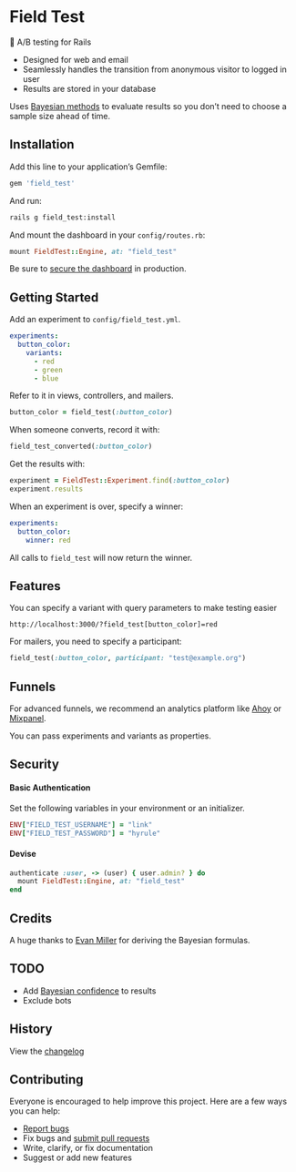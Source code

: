 # Field Test

:maple_leaf: A/B testing for Rails

- Designed for web and email
- Seamlessly handles the transition from anonymous visitor to logged in user
- Results are stored in your database

Uses [Bayesian methods](http://www.evanmiller.org/bayesian-ab-testing.html) to evaluate results so you don’t need to choose a sample size ahead of time.

## Installation

Add this line to your application’s Gemfile:

```ruby
gem 'field_test'
```

And run:

```sh
rails g field_test:install
```

And mount the dashboard in your `config/routes.rb`:

```ruby
mount FieldTest::Engine, at: "field_test"
```

Be sure to [secure the dashboard](#security) in production.

## Getting Started

Add an experiment to `config/field_test.yml`.

```yml
experiments:
  button_color:
    variants:
      - red
      - green
      - blue
```

Refer to it in views, controllers, and mailers.

```ruby
button_color = field_test(:button_color)
```

When someone converts, record it with:

```ruby
field_test_converted(:button_color)
```

Get the results with:

```ruby
experiment = FieldTest::Experiment.find(:button_color)
experiment.results
```

When an experiment is over, specify a winner:

```yml
experiments:
  button_color:
    winner: red
```

All calls to `field_test` will now return the winner.

## Features

You can specify a variant with query parameters to make testing easier

```
http://localhost:3000/?field_test[button_color]=red
```

For mailers, you need to specify a participant:

```ruby
field_test(:button_color, participant: "test@example.org")
```

## Funnels

For advanced funnels, we recommend an analytics platform like [Ahoy](https://github.com/ankane/ahoy) or [Mixpanel](https://mixpanel.com/).

You can pass experiments and variants as properties.

## Security

#### Basic Authentication

Set the following variables in your environment or an initializer.

```ruby
ENV["FIELD_TEST_USERNAME"] = "link"
ENV["FIELD_TEST_PASSWORD"] = "hyrule"
```

#### Devise

```ruby
authenticate :user, -> (user) { user.admin? } do
  mount FieldTest::Engine, at: "field_test"
end
```

## Credits

A huge thanks to [Evan Miller](http://www.evanmiller.org/) for deriving the Bayesian formulas.

## TODO

- Add [Bayesian confidence](http://www.evanmiller.org/bayesian-ab-testing.html) to results
- Exclude bots

## History

View the [changelog](https://github.com/ankane/field_test/blob/master/CHANGELOG.md)

## Contributing

Everyone is encouraged to help improve this project. Here are a few ways you can help:

- [Report bugs](https://github.com/ankane/field_test/issues)
- Fix bugs and [submit pull requests](https://github.com/ankane/field_test/pulls)
- Write, clarify, or fix documentation
- Suggest or add new features
